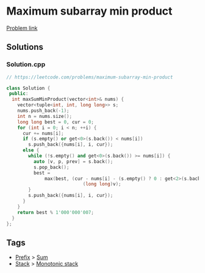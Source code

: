 # Maximum subarray min product

[Problem link](https://leetcode.com/problems/maximum-subarray-min-product)

## Solutions


### Solution.cpp
```cpp
// https://leetcode.com/problems/maximum-subarray-min-product

class Solution {
 public:
  int maxSumMinProduct(vector<int>& nums) {
    vector<tuple<int, int, long long>> s;
    nums.push_back(-1);
    int n = nums.size();
    long long best = 0, cur = 0;
    for (int i = 0; i < n; ++i) {
      cur += nums[i];
      if (s.empty() or get<0>(s.back()) < nums[i])
        s.push_back({nums[i], i, cur});
      else {
        while (!s.empty() and get<0>(s.back()) >= nums[i]) {
          auto [v, p, prev] = s.back();
          s.pop_back();
          best =
              max(best, (cur - nums[i] - (s.empty() ? 0 : get<2>(s.back()))) *
                            (long long)v);
        }
        s.push_back({nums[i], i, cur});
      }
    }
    return best % 1'000'000'007;
  }
};
```
## Tags

* [Prefix](/Collections/prefix.md#prefix) > [Sum](/Collections/prefix.md#sum)
* [Stack](/Collections/stack.md#stack) > [Monotonic stack](/Collections/stack.md#monotonic-stack)
